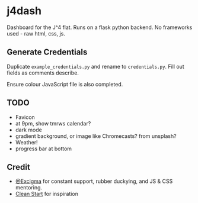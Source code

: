 # j4dash

Dashboard for the J^4 flat.
Runs on a flask python backend. No frameworks used - raw html, css, js.

## Generate Credentials

Duplicate `example_credentials.py` and rename to `credentials.py`. Fill out fields as comments describe.

Ensure colour JavaScript file is also completed.

## TODO

- Favicon
- at 9pm, show tmrws calendar?
- dark mode
- gradient background, or image like Chromecasts? from unsplash?
- Weather!
- progress bar at bottom

## Credit

- [@Excigma](https://github.com/Excigma) for constant support, rubber duckying, and JS & CSS mentoring.
- [Clean Start](https://cleanstart.page/) for inspiration
